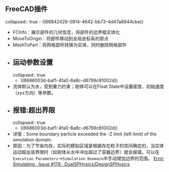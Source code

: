 ## FreeCAD插件
collapsed:: true
	- ((66842426-0914-4642-bb73-4d47a8944cbe))
- FCInfo：展示部件的几何信息，将部件的边界框实体化
- MoveToOrigin：将部件移动到全局坐标系的原点
- MeshToPart：将网格部件转换为实体，同时删除网格部件
- ## 运动参数设置
  collapsed:: true
	- ((6686003d-baf1-4fa0-8a8c-d6799c81002d))
- 流体默认为水，受到重力约束；刚体可以在Float State中设置密度、初始速度（xyz方向）等参数。
- ## 报错:超出界限
  collapsed:: true
	- ((6686003d-baf1-4fa0-8a8c-d6799c81002d))
- 详情：Some boundary particle exceeded the -Z limit (left limit) of the simulation domain.
- 原因：为了节省内存，实际的模拟区域是根据存在粒子的空间确定的，当实体运动超出该界限时（如刚体从水中冲出超过了容器边界）就会报错。可以在`Execution Parameters`->`Simulation Doomain`中手动增加边界的范围。 [Error Simulating · Issue #178 · DualSPHysics/DesignSPHysics](https://github.com/DualSPHysics/DesignSPHysics/issues/178)